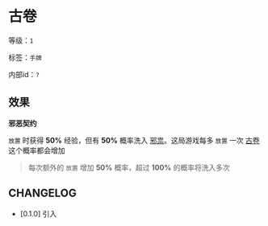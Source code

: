 # 古卷

等级：`1`

标签：`手牌`

内部id：`?`

## 效果

**邪恶契约**

`放置` 时获得 **50%** 经验，但有 **50%** 概率洗入 [邪祟](../卡牌组/邪祟.md)。这局游戏每多 `放置` 一次 [古卷](古卷.md) 这个概率都会增加
> 每次额外的 `放置` 增加 **50%** 概率，超过 **100%** 的概率将洗入多次

## CHANGELOG

- [0.1.0] 引入
